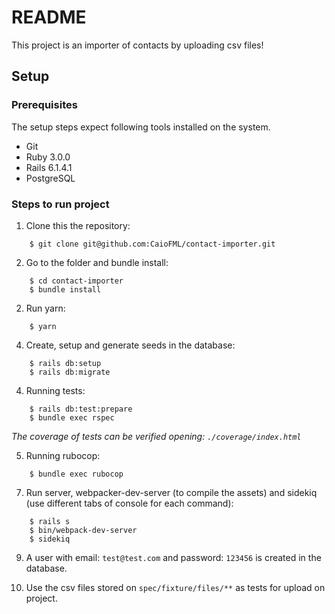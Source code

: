 # README

This project is an importer of contacts by uploading csv files!

## Setup

### Prerequisites

The setup steps expect following tools installed on the system.

- Git
- Ruby 3.0.0
- Rails 6.1.4.1
- PostgreSQL

### Steps to run project

1. Clone this the repository:

```
    $ git clone git@github.com:CaioFML/contact-importer.git
```

2. Go to the folder and bundle install:

```
    $ cd contact-importer
    $ bundle install
```

2. Run yarn:

```
    $ yarn
```

4. Create, setup and generate seeds in the database:

```
    $ rails db:setup
    $ rails db:migrate
```

4. Running tests:

```
    $ rails db:test:prepare
    $ bundle exec rspec
```

*The coverage of tests can be verified opening: `./coverage/index.html`*

5. Running rubocop:

```
    $ bundle exec rubocop
```

7. Run server, webpacker-dev-server (to compile the assets) and sidekiq (use different tabs of console for each command):

```
    $ rails s
    $ bin/webpack-dev-server
    $ sidekiq
```

9. A user with email: `test@test.com` and password: `123456` is created in the database.

10. Use the csv files stored on `spec/fixture/files/**` as tests for upload on project.
